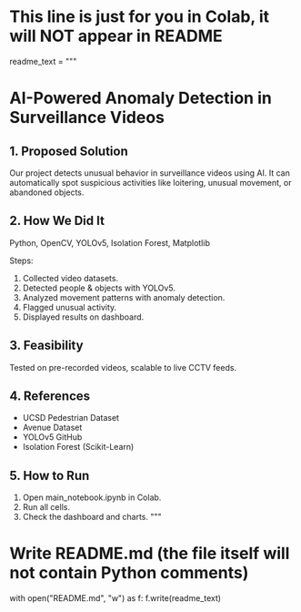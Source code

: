 # This line is just for you in Colab, it will NOT appear in README
readme_text = """
# AI-Powered Anomaly Detection in Surveillance Videos

## 1. Proposed Solution
Our project detects unusual behavior in surveillance videos using AI. It can automatically spot suspicious activities like loitering, unusual movement, or abandoned objects.

## 2. How We Did It
Python, OpenCV, YOLOv5, Isolation Forest, Matplotlib

Steps:
1. Collected video datasets.
2. Detected people & objects with YOLOv5.
3. Analyzed movement patterns with anomaly detection.
4. Flagged unusual activity.
5. Displayed results on dashboard.

## 3. Feasibility
Tested on pre-recorded videos, scalable to live CCTV feeds.

## 4. References
- UCSD Pedestrian Dataset
- Avenue Dataset
- YOLOv5 GitHub
- Isolation Forest (Scikit-Learn)

## 5. How to Run
1. Open main_notebook.ipynb in Colab.
2. Run all cells.
3. Check the dashboard and charts.
"""

# Write README.md (the file itself will not contain Python comments)
with open("README.md", "w") as f:
    f.write(readme_text)

